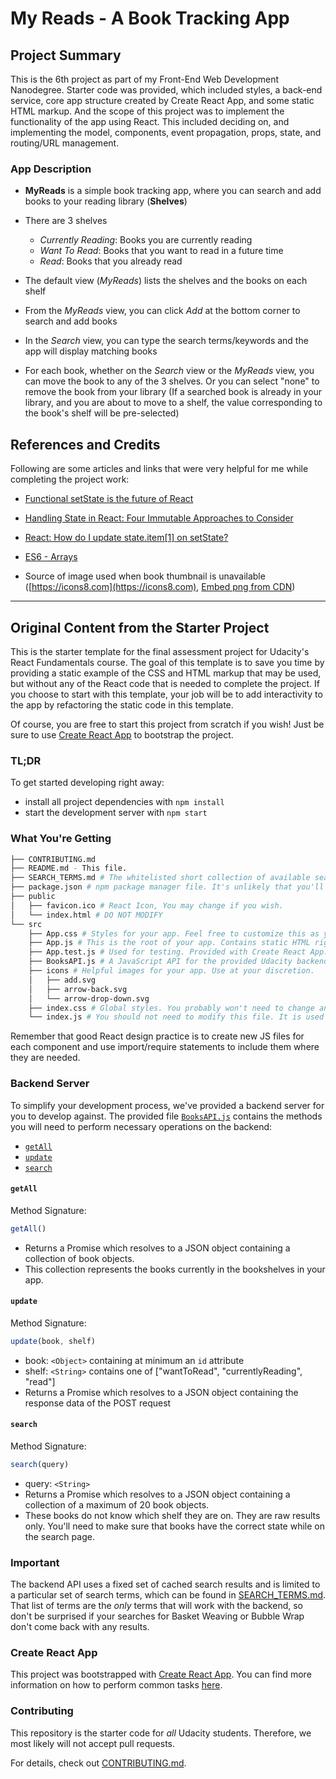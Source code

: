 # My Reads - A Book Tracking App

## Project Summary

This is the 6th project as part of my Front-End Web Development Nanodegree. Starter code was provided, which included styles, a back-end service, core app structure created by Create React App, and some static HTML markup. And the scope of this project was to implement the functionality of the app using React. This included deciding on, and implementing the model, components, event propagation, props, state, and routing/URL management.

### App Description

- **MyReads** is a simple book tracking app, where you can search and add books to your reading library (**Shelves**)
  
- There are 3 shelves

  - *Currently Reading*: Books you are currently reading
  - *Want To Read*: Books that you want to read in a future time
  - *Read*: Books that you already read

- The default view (*MyReads*) lists the shelves and the books on each shelf

- From the *MyReads* view, you can click *Add* at the bottom corner to search and add books

- In the *Search* view, you can type the search terms/keywords and the app will display matching books

- For each book, whether on the *Search* view or the *MyReads* view, you can move the book to any of the 3 shelves. Or you can select "none" to remove the book from your library (If a searched book is already in your library, and you are about to move to a shelf, the value corresponding to the book's shelf will be pre-selected)

## References and Credits

Following are some articles and links that were very helpful for me while completing the project work:

- [Functional setState is the future of React](https://medium.freecodecamp.org/functional-setstate-is-the-future-of-react-374f30401b6b)

- [Handling State in React: Four Immutable Approaches to Consider](https://medium.freecodecamp.org/handling-state-in-react-four-immutable-approaches-to-consider-d1f5c00249d5)

- [React: How do I update state.item[1] on setState?](https://stackoverflow.com/questions/29537299/react-how-do-i-update-state-item1-on-setstate-with-jsfiddle)

- [ES6 - Arrays](https://www.tutorialspoint.com/es6/es6_arrays.htm)

- Source of image used when book thumbnail is unavailable ([https://icons8.com](https://icons8.com), [Embed png from CDN](https://png.icons8.com))

----------------------------------------------------------

## Original Content from the Starter Project

This is the starter template for the final assessment project for Udacity's React Fundamentals course. The goal of this template is to save you time by providing a static example of the CSS and HTML markup that may be used, but without any of the React code that is needed to complete the project. If you choose to start with this template, your job will be to add interactivity to the app by refactoring the static code in this template.

Of course, you are free to start this project from scratch if you wish! Just be sure to use [Create React App](https://github.com/facebookincubator/create-react-app) to bootstrap the project.

### TL;DR

To get started developing right away:

* install all project dependencies with `npm install`
* start the development server with `npm start`

### What You're Getting
```bash
├── CONTRIBUTING.md
├── README.md - This file.
├── SEARCH_TERMS.md # The whitelisted short collection of available search terms for you to use with your app.
├── package.json # npm package manager file. It's unlikely that you'll need to modify this.
├── public
│   ├── favicon.ico # React Icon, You may change if you wish.
│   └── index.html # DO NOT MODIFY
└── src
    ├── App.css # Styles for your app. Feel free to customize this as you desire.
    ├── App.js # This is the root of your app. Contains static HTML right now.
    ├── App.test.js # Used for testing. Provided with Create React App. Testing is encouraged, but not required.
    ├── BooksAPI.js # A JavaScript API for the provided Udacity backend. Instructions for the methods are below.
    ├── icons # Helpful images for your app. Use at your discretion.
    │   ├── add.svg
    │   ├── arrow-back.svg
    │   └── arrow-drop-down.svg
    ├── index.css # Global styles. You probably won't need to change anything here.
    └── index.js # You should not need to modify this file. It is used for DOM rendering only.
```

Remember that good React design practice is to create new JS files for each component and use import/require statements to include them where they are needed.

### Backend Server

To simplify your development process, we've provided a backend server for you to develop against. The provided file [`BooksAPI.js`](src/BooksAPI.js) contains the methods you will need to perform necessary operations on the backend:

* [`getAll`](#getall)
* [`update`](#update)
* [`search`](#search)

#### `getAll`

Method Signature:

```js
getAll()
```

* Returns a Promise which resolves to a JSON object containing a collection of book objects.
* This collection represents the books currently in the bookshelves in your app.

#### `update`

Method Signature:

```js
update(book, shelf)
```

* book: `<Object>` containing at minimum an `id` attribute
* shelf: `<String>` contains one of ["wantToRead", "currentlyReading", "read"]  
* Returns a Promise which resolves to a JSON object containing the response data of the POST request

#### `search`

Method Signature:

```js
search(query)
```

* query: `<String>`
* Returns a Promise which resolves to a JSON object containing a collection of a maximum of 20 book objects.
* These books do not know which shelf they are on. They are raw results only. You'll need to make sure that books have the correct state while on the search page.

### Important
The backend API uses a fixed set of cached search results and is limited to a particular set of search terms, which can be found in [SEARCH_TERMS.md](SEARCH_TERMS.md). That list of terms are the _only_ terms that will work with the backend, so don't be surprised if your searches for Basket Weaving or Bubble Wrap don't come back with any results.

### Create React App

This project was bootstrapped with [Create React App](https://github.com/facebookincubator/create-react-app). You can find more information on how to perform common tasks [here](https://github.com/facebookincubator/create-react-app/blob/master/packages/react-scripts/template/README.md).

### Contributing

This repository is the starter code for _all_ Udacity students. Therefore, we most likely will not accept pull requests.

For details, check out [CONTRIBUTING.md](CONTRIBUTING.md).
